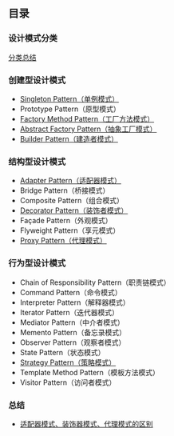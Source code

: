 ## 目录

### 设计模式分类

[分类总结](https://github.com/yueyuanyang/knowledge/blob/master/java/designPattern/content/part1.md)

### 创建型设计模式

- [Singleton Pattern（单例模式）](https://github.com/yueyuanyang/knowledge/blob/master/java/designPattern/content/part3.md)
- Prototype Pattern（原型模式）
- [Factory Method Pattern（工厂方法模式）](https://github.com/yueyuanyang/knowledge/blob/master/java/designPattern/content/part6.md)
- [Abstract Factory Pattern（抽象工厂模式）](https://github.com/yueyuanyang/knowledge/blob/master/java/designPattern/content/part6.md)
- [Builder Pattern（建造者模式）](https://github.com/yueyuanyang/knowledge/blob/master/java/designPattern/content/part2.md)

### 结构型设计模式

- [Adapter Pattern（适配器模式）](https://github.com/yueyuanyang/knowledge/blob/master/java/designPattern/content/part5.md) 
- Bridge Pattern（桥接模式）
- Composite Pattern（组合模式）
- [Decorator Pattern（装饰者模式）](https://github.com/yueyuanyang/knowledge/blob/master/java/designPattern/content/part8.md)
- Façade Pattern（外观模式）
- Flyweight Pattern（享元模式）
- [Proxy Pattern（代理模式）](https://github.com/yueyuanyang/knowledge/blob/master/java/designPattern/content/part7.md)   

### 行为型设计模式

- Chain of Responsibility Pattern（职责链模式）
- Command Pattern（命令模式）
- Interpreter Pattern（解释器模式）  
- Iterator Pattern（迭代器模式）
- Mediator Pattern（中介者模式）
- Memento Pattern（备忘录模式）
- Observer Pattern（观察者模式）
- State Pattern（状态模式）
- [Strategy Pattern（策略模式）](https://github.com/yueyuanyang/knowledge/blob/master/java/designPattern/content/part4.md)
- Template Method Pattern（模板方法模式）
- Visitor Pattern（访问者模式）

### 总结

- [适配器模式、装饰器模式、代理模式的区别](https://github.com/yueyuanyang/knowledge/blob/master/java/designPattern/summary/part1.md)


